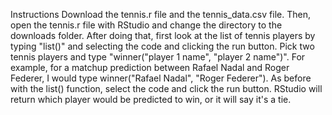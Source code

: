 Instructions
Download the tennis.r file and the tennis_data.csv file. 
Then, open the tennis.r file with RStudio and change the directory to the downloads folder.
After doing that, first look at the list of tennis players by typing "list()" and selecting the code and clicking the run button.
Pick two tennis players and type "winner("player 1 name", "player 2 name")".
For example, for a matchup prediction between Rafael Nadal and Roger Federer, I would type winner("Rafael Nadal", "Roger Federer").
As before with the list() function, select the code and click the run button.
RStudio will return which player would be predicted to win, or it will say it's a tie.  